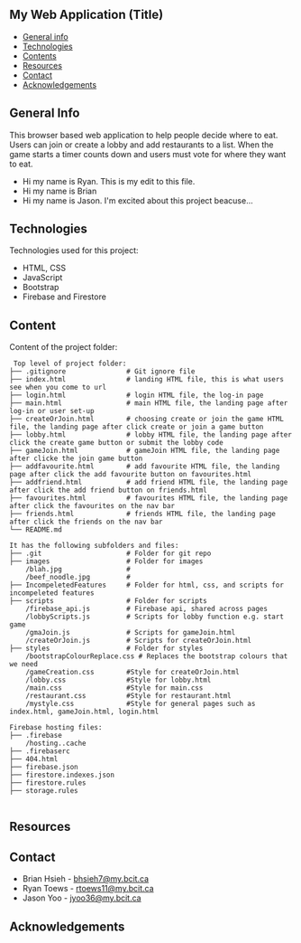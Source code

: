 ## My Web Application (Title)

- [General info](#general-info)
- [Technologies](#technologies)
- [Contents](#content)
- [Resources](#resources)
- [Contact](#contact)
- [Acknowledgements](#acknoledgements)

## General Info

This browser based web application to help people decide where to eat. Users can join or create a lobby and add restaurants to a list. When the game starts a timer counts down and users must vote for where they want to eat.

- Hi my name is Ryan. This is my edit to this file.
- Hi my name is Brian
- Hi my name is Jason. I'm excited about this project beacuse...

## Technologies

Technologies used for this project:

- HTML, CSS
- JavaScript
- Bootstrap
- Firebase and Firestore

## Content

Content of the project folder:

```
 Top level of project folder:
├── .gitignore               # Git ignore file
├── index.html               # landing HTML file, this is what users see when you come to url
├── login.html               # login HTML file, the log-in page
├── main.html                # main HTML file, the landing page after log-in or user set-up
├── createOrJoin.html        # choosing create or join the game HTML file, the landing page after click create or join a game button
├── lobby.html               # lobby HTML file, the landing page after click the create game button or submit the lobby code
├── gameJoin.html            # gameJoin HTML file, the landing page after clicke the join game button
├── addfavourite.html        # add favourite HTML file, the landing page after click the add favourite button on favourites.html
├── addfriend.html           # add friend HTML file, the landing page after click the add friend button on friends.html
├── favourites.html          # favourites HTML file, the landing page after click the favourites on the nav bar
├── friends.html             # friends HTML file, the landing page after click the friends on the nav bar
└── README.md

It has the following subfolders and files:
├── .git                     # Folder for git repo
├── images                   # Folder for images
    /blah.jpg                #
    /beef_noodle.jpg         #
├── IncompeletedFeatures     # Folder for html, css, and scripts for incompeleted features
├── scripts                  # Folder for scripts
    /firebase_api.js         # Firebase api, shared across pages
    /lobbyScripts.js         # Scripts for lobby function e.g. start game
    /gmaJoin.js              # Scripts for gameJoin.html
    /createOrJoin.js         # Scripts for createOrJoin.html
├── styles                   # Folder for styles
    /bootstrapColourReplace.css # Replaces the bootstrap colours that we need
    /gameCreation.css        #Style for createOrJoin.html
    /lobby.css               #Style for lobby.html
    /main.css                #Style for main.css
    /restaurant.css          #Style for restaurant.html
    /mystyle.css             #Style for general pages such as index.html, gameJoin.html, login.html

Firebase hosting files:
├── .firebase
	/hosting..cache
├── .firebaserc
├── 404.html
├── firebase.json
├── firestore.indexes.json
├── firestore.rules
├── storage.rules


```

## Resources

## Contact

- Brian Hsieh - bhsieh7@my.bcit.ca
- Ryan Toews - rtoews11@my.bcit.ca
- Jason Yoo - jyoo36@my.bcit.ca

## Acknowledgements
